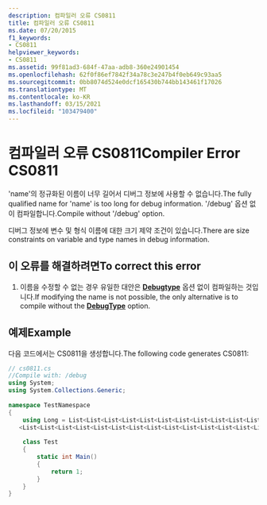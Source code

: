 ```yaml
---
description: 컴파일러 오류 CS0811
title: 컴파일러 오류 CS0811
ms.date: 07/20/2015
f1_keywords:
- CS0811
helpviewer_keywords:
- CS0811
ms.assetid: 99f81ad3-684f-47aa-adb8-360e24901454
ms.openlocfilehash: 62f0f86ef7842f34a78c3e247b4f0eb649c93aa5
ms.sourcegitcommit: 0bb8074d524e0dcf165430b744bb143461f17026
ms.translationtype: MT
ms.contentlocale: ko-KR
ms.lasthandoff: 03/15/2021
ms.locfileid: "103479400"
---
```

# <a name="compiler-error-cs0811"></a><span data-ttu-id="7cc1e-103">컴파일러 오류 CS0811</span><span class="sxs-lookup"><span data-stu-id="7cc1e-103">Compiler Error CS0811</span></span>

<span data-ttu-id="7cc1e-104">'name'의 정규화된 이름이 너무 길어서 디버그 정보에 사용할 수 없습니다.</span><span class="sxs-lookup"><span data-stu-id="7cc1e-104">The fully qualified name for 'name' is too long for debug information.</span></span> <span data-ttu-id="7cc1e-105">'/debug' 옵션 없이 컴파일합니다.</span><span class="sxs-lookup"><span data-stu-id="7cc1e-105">Compile without '/debug' option.</span></span>  
  
 <span data-ttu-id="7cc1e-106">디버그 정보에 변수 및 형식 이름에 대한 크기 제약 조건이 있습니다.</span><span class="sxs-lookup"><span data-stu-id="7cc1e-106">There are size constraints on variable and type names in debug information.</span></span>  
  
## <a name="to-correct-this-error"></a><span data-ttu-id="7cc1e-107">이 오류를 해결하려면</span><span class="sxs-lookup"><span data-stu-id="7cc1e-107">To correct this error</span></span>  
  
1. <span data-ttu-id="7cc1e-108">이름을 수정할 수 없는 경우 유일한 대안은 [**Debugtype**](../language-reference/compiler-options/code-generation.md#debugtype) 옵션 없이 컴파일하는 것입니다.</span><span class="sxs-lookup"><span data-stu-id="7cc1e-108">If modifying the name is not possible, the only alternative is to compile without the [**DebugType**](../language-reference/compiler-options/code-generation.md#debugtype) option.</span></span>  
  
## <a name="example"></a><span data-ttu-id="7cc1e-109">예제</span><span class="sxs-lookup"><span data-stu-id="7cc1e-109">Example</span></span>  

 <span data-ttu-id="7cc1e-110">다음 코드에서는 CS0811을 생성합니다.</span><span class="sxs-lookup"><span data-stu-id="7cc1e-110">The following code generates CS0811:</span></span>  
  
```csharp  
// cs0811.cs  
//Compile with: /debug  
using System;  
using System.Collections.Generic;  
  
namespace TestNamespace  
{  
    using Long = List<List<List<List<List<List<List<List<List<List<List<List<List  
   <List<List<List<List<List<List<List<List<List<List<List<List<List<List<List<int>>>>>>>>>>>>>>>>>>>>>>>>>>>>; // CS0811  
  
    class Test  
    {  
        static int Main()  
        {  
            return 1;  
        }  
    }  
}  
```
